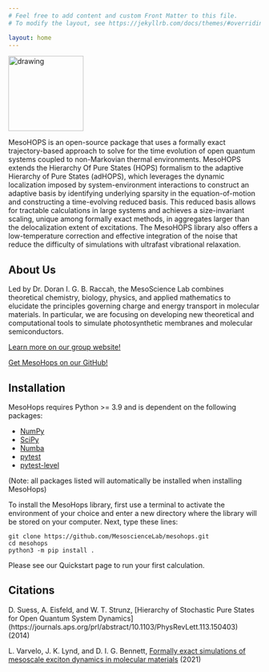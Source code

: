 ```yaml
---
# Feel free to add content and custom Front Matter to this file.
# To modify the layout, see https://jekyllrb.com/docs/themes/#overriding-theme-defaults

layout: home
---
```


<img src="https://static.wixstatic.com/media/8848f1_c606880a315245bdb81af81017dd1cf2~mv2.png/v1/fill/w_298,h_260,al_c,q_85,usm_4.00_1.00_0.00,enc_auto/MesoHOPS_Logo-01.png" alt="drawing" width="150"/>

MesoHOPS is an open-source package that uses a formally exact trajectory-based approach to solve for the time evolution of open quantum systems coupled to non-Markovian thermal environments. MesoHOPS extends the Hierarchy Of Pure States (HOPS) formalism to the adaptive Hierarchy of Pure States (adHOPS), which leverages the dynamic localization imposed by system-environment interactions to construct an adaptive basis by identifying underlying sparsity in the equation-of-motion and constructing a time-evolving reduced basis. This reduced basis allows for tractable calculations in large systems and achieves a size-invariant scaling, unique among formally exact methods, in aggregates larger than the delocalization extent of excitations. The MesoHOPS library also offers a low-temperature correction and effective integration of the noise that reduce the difficulty of simulations with ultrafast vibrational relaxation. 


<h2> About Us </h2>

Led by Dr. Doran I. G. B. Raccah, the MesoScience Lab combines theoretical chemistry, biology, physics, and applied mathematics to elucidate the principles governing charge and energy transport in molecular materials. In particular, we are focusing on developing new theoretical and computational tools to simulate photosynthetic membranes and molecular semiconductors.

[Learn more on our group website!](https://www.mesosciencelab.com/)

[Get MesoHops on our GitHub!](https://github.com/MesoscienceLab/mesohops)

<h2> Installation </h2>

MesoHops requires Python >= 3.9 and is dependent on the following packages:
* [NumPy](https://numpy.org)
* [SciPy](https://scipy.org)
* [Numba](https://numba.readthedocs.io/en/stable/#)
* [pytest](https://docs.pytest.org/en/7.4.x/)
* [pytest-level](https://pypi.org/project/pytest-level/)

(Note: all packages listed will automatically be installed when installing MesoHops)

To install the MesoHops library, first use a terminal to activate the environment of your choice and enter a new directory where the library will be stored on your computer. Next, type these lines:
```
git clone https://github.com/MesoscienceLab/mesohops.git
cd mesohops
python3 -m pip install . 
``` 

Please see our Quickstart page to run your first calculation.

<h2> Citations </h2>
D. Suess, A. Eisfeld, and W. T. Strunz, [Hierarchy of Stochastic Pure States for Open Quantum System Dynamics](https://journals.aps.org/prl/abstract/10.1103/PhysRevLett.113.150403) (2014)

L. Varvelo, J. K. Lynd, and D. I. G. Bennett, [Formally exact simulations of mesoscale exciton dynamics in molecular materials](https://doi.org/10.1039/D1SC01448J) (2021)

